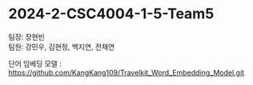 # 2024-2-CSC4004-1-5-Team5
팀장: 장현빈<br>
팀원: 강민우, 김현정, 백지연, 전채연

단어 임베딩 모델 : https://github.com/KangKang109/Travelkit_Word_Embedding_Model.git
